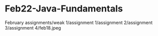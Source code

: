 # Feb22-Java-Fundamentals
February assignments/weak 1/assignment 1/assignment 2/assignment 3/assignment 4/feb18.jpeg
